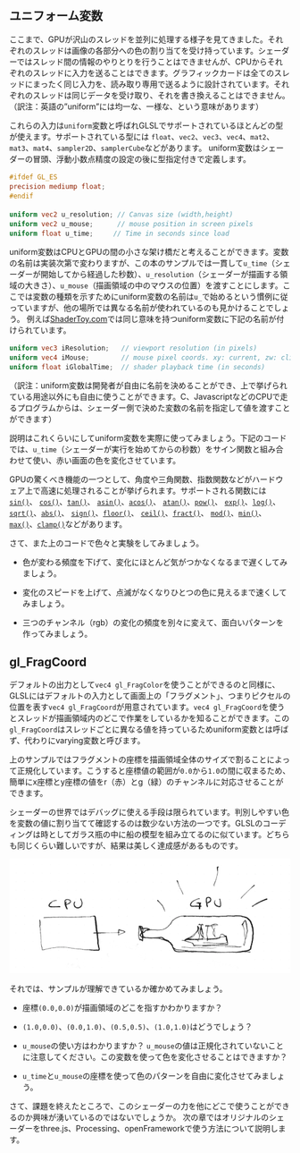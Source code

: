 ## ユニフォーム変数

ここまで、GPUが沢山のスレッドを並列に処理する様子を見てきました。それぞれのスレッドは画像の各部分への色の割り当てを受け持っています。シェーダーではスレッド間の情報のやりとりを行うことはできませんが、CPUからそれぞれのスレッドに入力を送ることはできます。グラフィックカードは全てのスレッドにまったく同じ入力を、読み取り専用で送るように設計されています。それぞれのスレッドは同じデータを受け取り、それを書き換えることはできません。（訳注：英語の”uniform”には均一な、一様な、という意味があります）

これらの入力は```uniform```変数と呼ばれGLSLでサポートされているほとんどの型が使えます。サポートされている型には ```float```、```vec2```、```vec3```、```vec4```、```mat2```、```mat3```、```mat4```、```sampler2D```、```samplerCube```などがあります。
uniform変数はシェーダーの冒頭、浮動小数点精度の設定の後に型指定付きで定義します。

```glsl
#ifdef GL_ES
precision mediump float;
#endif

uniform vec2 u_resolution; // Canvas size (width,height)
uniform vec2 u_mouse;      // mouse position in screen pixels
uniform float u_time;	  // Time in seconds since load
```

uniform変数はCPUとGPUの間の小さな架け橋だと考えることができます。変数の名前は実装次第で変わりますが、この本のサンプルでは一貫して```u_time```（シェーダーが開始してから経過した秒数）、```u_resolution```（シェーダーが描画する領域の大きさ）、```u_mouse```（描画領域の中のマウスの位置）を渡すことにします。ここでは変数の種類を示すためにuniform変数の名前は```u_```で始めるという慣例に従っていますが、他の場所では異なる名前が使われているのも見かけることでしょう。
例えば[ShaderToy.com](https://www.shadertoy.com/)では同じ意味を持つuniform変数に下記の名前が付けられています。


```glsl
uniform vec3 iResolution;   // viewport resolution (in pixels)
uniform vec4 iMouse;        // mouse pixel coords. xy: current, zw: click
uniform float iGlobalTime;  // shader playback time (in seconds)
```

（訳注：uniform変数は開発者が自由に名前を決めることができ、上で挙げられている用途以外にも自由に使うことができます。C、JavascriptなどのCPUで走るプログラムからは、シェーダー側で決めた変数の名前を指定して値を渡すことができます）

説明はこれくらいにしてuniform変数を実際に使ってみましょう。下記のコードでは、```u_time```（シェーダーが実行を始めてからの秒数）をサイン関数と組み合わせて使い、赤い画面の色を変化させています。

<div class="codeAndCanvas" data="time.frag"></div>

GPUの驚くべき機能の一つとして、角度や三角関数、指数関数などがハードウェア上で高速に処理されることが挙げられます。サポートされる関数には [```sin()```](../glossary/?search=sin)、 [```cos()```](../glossary/?search=cos)、[```tan()```](../glossary/?search=tan)、 [```asin()```](../glossary/?search=asin)、[```acos()```](../glossary/?search=acos)、 [```atan()```](../glossary/?search=atan)、[```pow()```](../glossary/?search=pow)、 [```exp()```](../glossary/?search=exp)、[```log()```](../glossary/?search=log)、 [```sqrt()```](../glossary/?search=sqrt)、[```abs()```](../glossary/?search=abs)、 [```sign()```](../glossary/?search=sign)、[```floor()```](../glossary/?search=floor)、 [```ceil()```](../glossary/?search=ceil)、[```fract()```](../glossary/?search=fract)、 [```mod()```](../glossary/?search=mod)、[```min()```](../glossary/?search=min)、 [```max()```](../glossary/?search=max)、[```clamp()```](../glossary/?search=clamp)などがあります。

さて、また上のコードで色々と実験をしてみましょう。

* 色が変わる頻度を下げて、変化にほとんど気がつかなくなるまで遅くしてみましょう。

* 変化のスピードを上げて、点滅がなくなりひとつの色に見えるまで速くしてみましょう。

* 三つのチャンネル（rgb）の変化の頻度を別々に変えて、面白いパターンを作ってみましょう。

## gl_FragCoord

デフォルトの出力として```vec4 gl_FragColor```を使うことができるのと同様に、GLSLにはデフォルトの入力として画面上の「フラグメント」、つまりピクセルの位置を表す```vec4 gl_FragCoord```が用意されています。```vec4 gl_FragCoord```を使うとスレッドが描画領域内のどこで作業をしているかを知ることができます。この```gl_FragCoord```はスレッドごとに異なる値を持っているためuniform変数とは呼ばず、代わりにvarying変数と呼びます。

<div class="codeAndCanvas" data="space.frag"></div>

上のサンプルではフラグメントの座標を描画領域全体のサイズで割ることによって正規化しています。こうすると座標値の範囲が```0.0```から```1.0```の間に収まるため、簡単にx座標とy座標の値をr（赤）とg（緑）のチャンネルに対応させることができます。

シェーダーの世界ではデバッグに使える手段は限られています。判別しやすい色を変数の値に割り当てて確認するのは数少ない方法の一つです。GLSLのコーディングは時としてガラス瓶の中に船の模型を組み立てるのに似ています。どちらも同じくらい難しいですが、結果は美しく達成感があるものです。

![](08.png)

それでは、サンプルが理解できているか確かめてみましょう。

* 座標```(0.0,0.0)```が描画領域のどこを指すかわかりますか？

* ```(1.0,0.0)```、```(0.0,1.0)```、```(0.5,0.5)```、```(1.0,1.0)```はどうでしょう？

* ```u_mouse```の使い方はわかりますか？ ```u_mouse```の値は正規化されていないことに注意してください。この変数を使って色を変化させることはできますか？

* ```u_time```と```u_mouse```の座標を使って色のパターンを自由に変化させてみましょう。

さて、課題を終えたところで、このシェーダーの力を他にどこで使うことができるのか興味が湧いているのではないでしょうか。
次の章ではオリジナルのシェーダーをthree.js、Processing、openFrameworkで使う方法について説明します。
